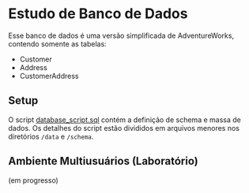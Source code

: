 Estudo de Banco de Dados
=========================

Esse banco de dados é uma versão simplificada de AdventureWorks, contendo somente as tabelas:
* Customer
* Address
* CustomerAddress

## Setup ##

O script [database_script.sql]() contém a definição de schema e massa de dados. 
Os detalhes do script estão divididos em arquivos menores nos diretórios `/data` e `/schema`.

## Ambiente Multiusuários (Laboratório) ##

(em progresso)
